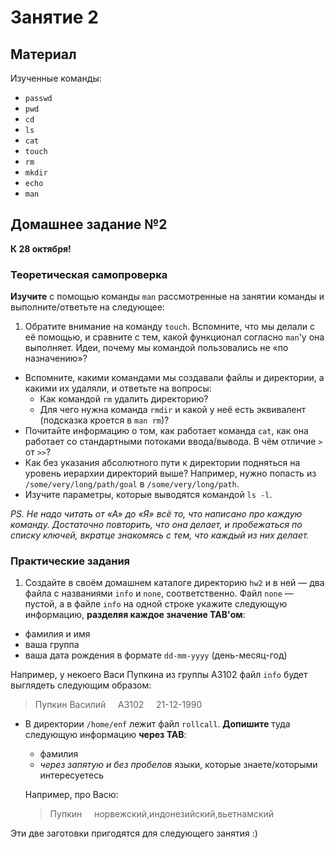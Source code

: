 Занятие 2
=========

## Материал

Изученные команды:

* `passwd`
* `pwd`
* `cd`
* `ls`
* `cat`
* `touch`
* `rm`
* `mkdir`
* `echo`
* `man`

## Домашнее задание №2

__К 28 октября!__

### Теоретическая самопроверка

**Изучите** с помощью команды `man` рассмотренные на занятии команды и выполните/ответьте на следующее:

1. Обратите внимание на команду `touch`. Вспомните, что мы делали с её помощью, и сравните с тем, какой функционал согласно `man`'у она выполняет. Идеи, почему мы командой пользовались не «по назначению»?
* Вспомните, какими командами мы создавали файлы и директории, а какими их удаляли, и ответьте на вопросы:
  * Как командой `rm` удалить директорию?
  * Для чего нужна команда `rmdir` и какой у неё есть эквивалент (подсказка кроется в `man rm`)?
* Почитайте информацию о том, как работает команда `cat`, как она работает со стандартными потоками ввода/вывода. В чём отличие `>` от `>>`?
* Как без указания абсолютного пути к директории подняться на уровень иерархии директорий выше? Например, нужно попасть из `/some/very/long/path/goal` в `/some/very/long/path`.
* Изучите параметры, которые выводятся командой `ls -l`.

_PS. Не надо читать от «А» до «Я» всё то, что написано про каждую команду. Достаточно повторить, что она делает, и пробежаться по списку ключей, вкратце знакомясь с тем, что каждый из них делает._

### Практические задания

1. Создайте в своём домашнем каталоге директорию `hw2` и в ней — два файла с названиями `info` и `none`, соответственно. Файл `none` — пустой, а в файле `info` на одной строке укажите следующую информацию, **разделяя каждое значение TAB'ом**:
  * фамилия и имя
  * ваша группа
  * ваша дата рождения в формате `dd-mm-yyyy` (день-месяц-год)
  
  Например, у некоего Васи Пупкина из группы A3102 файл `info` будет выглядеть следующим образом:
  > Пупкин Василий &nbsp;&nbsp;&nbsp; A3102 &nbsp;&nbsp;&nbsp; 21-12-1990
* В директории `/home/enf` лежит файл `rollcall`. **Допишите** туда следующую информацию **через TAB**:
  * фамилия
  * _через запятую и без пробелов_ языки, которые знаете/которыми интересуетесь
  
  Например, про Васю:
  > Пупкин &nbsp;&nbsp;&nbsp; норвежский,индонезийский,вьетнамский

Эти две заготовки пригодятся для следующего занятия :)
